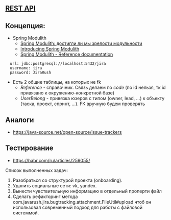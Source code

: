 ## [REST API](http://localhost:8080/doc)

## Концепция:

- Spring Modulith
    - [Spring Modulith: достигли ли мы зрелости модульности](https://habr.com/ru/post/701984/)
    - [Introducing Spring Modulith](https://spring.io/blog/2022/10/21/introducing-spring-modulith)
    - [Spring Modulith - Reference documentation](https://docs.spring.io/spring-modulith/docs/current-SNAPSHOT/reference/html/)

```
  url: jdbc:postgresql://localhost:5432/jira
  username: jira
  password: JiraRush
```

- Есть 2 общие таблицы, на которых не fk
    - _Reference_ - справочник. Связь делаем по _code_ (по id нельзя, тк id привязано к окружению-конкретной базе)
    - _UserBelong_ - привязка юзеров с типом (owner, lead, ...) к объекту (таска, проект, спринт, ...). FK вручную будем
      проверять

## Аналоги

- https://java-source.net/open-source/issue-trackers

## Тестирование

- https://habr.com/ru/articles/259055/

Список выполненных задач:
1. Разобраться со структурой проекта (onboarding).
2. Удалить социальные сети: vk, yandex.
3. Вынести чувствительную информацию в отдельный проперти файл
6. Сделать рефакторинг метода com.javarush.jira.bugtracking.attachment.FileUtil#upload чтоб он использовал современный подход для работы с файловой системмой.

